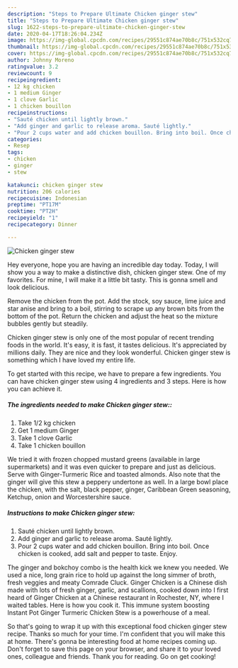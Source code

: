 ```yaml
---
description: "Steps to Prepare Ultimate Chicken ginger stew"
title: "Steps to Prepare Ultimate Chicken ginger stew"
slug: 1622-steps-to-prepare-ultimate-chicken-ginger-stew
date: 2020-04-17T18:26:04.234Z
image: https://img-global.cpcdn.com/recipes/29551c874ae70b8c/751x532cq70/chicken-ginger-stew-recipe-main-photo.jpg
thumbnail: https://img-global.cpcdn.com/recipes/29551c874ae70b8c/751x532cq70/chicken-ginger-stew-recipe-main-photo.jpg
cover: https://img-global.cpcdn.com/recipes/29551c874ae70b8c/751x532cq70/chicken-ginger-stew-recipe-main-photo.jpg
author: Johnny Moreno
ratingvalue: 3.2
reviewcount: 9
recipeingredient:
- 12 kg chicken
- 1 medium Ginger
- 1 clove Garlic
- 1 chicken bouillon
recipeinstructions:
- "Sauté chicken until lightly brown."
- "Add ginger and garlic to release aroma. Sauté lightly."
- "Pour 2 cups water and add chicken bouillon. Bring into boil. Once chicken is cooked, add salt and pepper to taste. Enjoy."
categories:
- Resep
tags:
- chicken
- ginger
- stew

katakunci: chicken ginger stew
nutrition: 206 calories
recipecuisine: Indonesian
preptime: "PT17M"
cooktime: "PT2H"
recipeyield: "1"
recipecategory: Dinner

---
```



![Chicken ginger stew](https://img-global.cpcdn.com/recipes/29551c874ae70b8c/751x532cq70/chicken-ginger-stew-recipe-main-photo.jpg)

Hey everyone, hope you are having an incredible day today. Today, I will show you a way to make a distinctive dish, chicken ginger stew. One of my favorites. For mine, I will make it a little bit tasty. This is gonna smell and look delicious.

Remove the chicken from the pot. Add the stock, soy sauce, lime juice and star anise and bring to a boil, stirring to scrape up any brown bits from the bottom of the pot. Return the chicken and adjust the heat so the mixture bubbles gently but steadily.

Chicken ginger stew is only one of the most popular of recent trending foods in the world. It's easy, it is fast, it tastes delicious. It's appreciated by millions daily. They are nice and they look wonderful. Chicken ginger stew is something which I have loved my entire life.


To get started with this recipe, we have to prepare a few ingredients. You can have chicken ginger stew using 4 ingredients and 3 steps. Here is how you can achieve it.

##### The ingredients needed to make Chicken ginger stew::

1. Take 1/2 kg chicken
1. Get 1 medium Ginger
1. Take 1 clove Garlic
1. Take 1 chicken bouillon


We tried it with frozen chopped mustard greens (available in large supermarkets) and it was even quicker to prepare and just as delicious. Serve with Ginger-Turmeric Rice and toasted almonds. Also note that the ginger will give this stew a peppery undertone as well. In a large bowl place the chicken, with the salt, black pepper, ginger, Caribbean Green seasoning, Ketchup, onion and Worcestershire sauce. 

##### Instructions to make Chicken ginger stew:

1. Sauté chicken until lightly brown.
1. Add ginger and garlic to release aroma. Sauté lightly.
1. Pour 2 cups water and add chicken bouillon. Bring into boil. Once chicken is cooked, add salt and pepper to taste. Enjoy.


The ginger and bokchoy combo is the health kick we knew you needed. We used a nice, long grain rice to hold up against the long simmer of broth, fresh veggies and meaty Comrade Cluck. Ginger Chicken is a Chinese dish made with lots of fresh ginger, garlic, and scallions, cooked down into I first heard of Ginger Chicken at a Chinese restaurant in Rochester, NY, where I waited tables. Here is how you cook it. This immune system boosting Instant Pot Ginger Turmeric Chicken Stew is a powerhouse of a meal. 

So that's going to wrap it up with this exceptional food chicken ginger stew recipe. Thanks so much for your time. I'm confident that you will make this at home. There's gonna be interesting food at home recipes coming up. Don't forget to save this page on your browser, and share it to your loved ones, colleague and friends. Thank you for reading. Go on get cooking!
